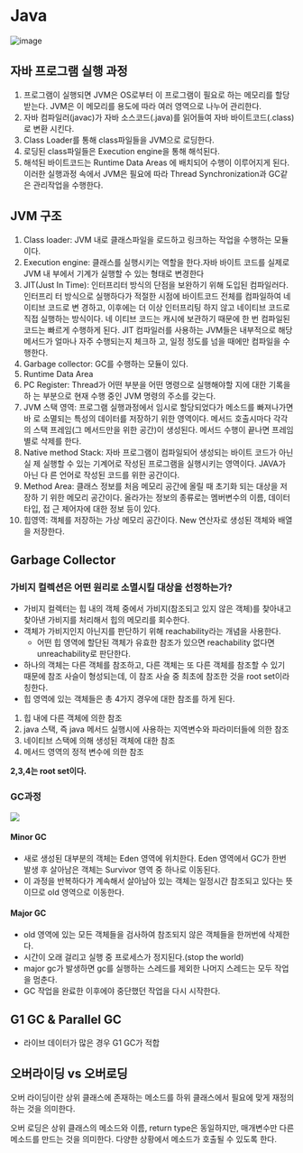 # Java
![image](https://user-images.githubusercontent.com/25525648/116489446-efcfc600-a8cf-11eb-80cf-95df2cb47cd3.png)
## 자바 프로그램 실행 과정
1. 프로그램이 실행되면 JVM은 OS로부터 이 프로그램이 필요로 하는 메모리를 할당받는다. JVM은 이 메모리를 용도에 따라 여러 영역으로 나누어 관리한다.
2. 자바 컴파일러(javac)가 자바 소스코드(.java)를 읽어들여 자바 바이트코드(.class)로 변환 시킨다.
3. Class Loader를 통해 class파일들을 JVM으로 로딩한다.
4. 로딩된 class파일들은 Execution engine을 통해 해석된다.
5. 해석된 바이트코드는 Runtime Data Areas 에 배치되어 수행이 이루어지게 된다.
이러한 실행과정 속에서 JVM은 필요에 따라 Thread Synchronization과 GC같은 관리작업을 수행한다.

## JVM 구조
1. Class loader: JVM 내로 클래스파일을 로드하고 링크하는 작업을 수행하는 모듈이다.
2. Execution engine: 클래스를 실행시키는 역할을 한다.자바 바이트 코드를 실제로 JVM 내
부에서 기계가 실행할 수 있는 형태로 변경한다
3. JIT(Just In Time): 인터프리터 방식의 단점을 보완하기 위해 도입된 컴파일러다. 인터프리
터 방식으로 실행하다가 적절한 시점에 바이트코드 전체를 컴파일하여 네이티브 코드로 변 경하고, 이후에는 더 이상 인터프리팅 하지 않고 네이티브 코드로 직접 실행하는 방식이다. 네 이티브 코드는 캐시에 보관하기 때문에 한 번 컴파일된 코드는 빠르게 수행하게 된다. JIT 컴파일러를 사용하는 JVM들은 내부적으로 해당 메서드가 얼마나 자주 수행되는지 체크하 고, 일정 정도를 넘을 때에만 컴파일을 수행한다.
4. Garbage collector: GC를 수행하는 모듈이 있다.
5. Runtime Data Area
1. PC Register: Thread가 어떤 부분을 어떤 명령으로 실행해야할 지에 대한 기록을 하 는 부분으로 현재 수행 중인 JVM 명령의 주소를 갖는다.
2. JVM 스택 영역: 프로그램 실행과정에서 임시로 할당되었다가 메소드를 빠져나가면 바 로 소멸되는 특성의 데이터를 저장하기 위한 영역이다. 메서드 호출시마다 각각의 스택 프레임(그 메서드만을 위한 공간)이 생성된다. 메서드 수행이 끝나면 프레임 별로 삭제를 한다.
3. Native method Stack: 자바 프로그램이 컴파일되어 생성되는 바이트 코드가 아닌 실 제 실행할 수 있는 기계어로 작성된 프로그램을 실행시키는 영역이다. JAVA가 아닌 다 른 언어로 작성된 코드를 위한 공간이다.
4. Method Area: 클래스 정보를 처음 메모리 공간에 올릴 때 초기화 되는 대상을 저장하 기 위한 메모리 공간이다. 올라가는 정보의 종류로는 멤버변수의 이름, 데이터 타입, 접 근 제어자에 대한 정보 등이 있다.
5. 힙영역: 객체를 저장하는 가상 메모리 공간이다. New 연산자로 생성된 객체와 배열을 저장한다.
## Garbage Collector

### 가비지 컬렉션은 어떤 원리로 소멸시킬 대상을 선정하는가?
- 가비지 컬렉터는 힙 내의 객체 중에서 가비지(참조되고 있지 않은 객체)를 찾아내고 찾아낸 가비지를 처리해서 힙의 메모리를 회수한다.
- 객체가 가비지인지 아닌지를 판단하기 위해 reachability라는 개념을 사용한다.
    - 어떤 힙 영역에 할단된 객체가 유효한 참조가 있으면 reachability 없다면 unreachability로 판단한다.
- 하나의 객체는 다른 객체를 참조하고, 다른 객체는 또 다른 객체를 참조할 수 있기 때문에 참조 사슬이 형성되는데, 이 참조 사슬 중 최초에 참조한 것을 root set이라 칭한다.
- 힙 영역에 있는 객체들은 총 4가지 경우에 대한 참조를 하게 된다.
1. 힙 내에 다른 객체에 의한 참조
2. java 스택, 즉 java 메서드 실행시에 사용하는 지역변수와 파라미터들에 의한 참조
3. 네이티브 스택에 의해 생성된 객체에 대한 참조
4. 메서드 영역의 정적 변수에 의한 참조

**2,3,4는 root set이다.**

### GC과정

![](https://i.imgur.com/I5j0JPu.png)

#### Minor GC
- 새로 생성된 대부분의 객체는 Eden 영역에 위치한다. Eden 영역에서 GC가 한번 발생 후 살아남은 객체는 Survivor 영역 중 하나로 이동된다.
- 이 과정을 반복하다가 계속해서 살아남아 있는 객체는 일정시간 참조되고 있다는 뜻이므로 old 영역으로 이동한다.

#### Major GC
- old 영역에 있는 모든 객체들을 검사하여 참조되지 않은 객체들을 한꺼번에 삭제한다.
- 시간이 오래 걸리고 실행 중 프로세스가 정지된다.(stop the world)
- major gc가 발생하면 gc를 실행하는 스레드를 제외한 나머지 스레드는 모두 작업을 멈춘다.
- GC 작업을 완료한 이후에야 중단했던 작업을 다시 시작한다.


## G1 GC & Parallel GC
- 라이브 데이터가 많은 경우 G1 GC가 적합

## 오버라이딩 vs 오버로딩
오버 라이딩이란 상위 클래스에 존재하는 메소드를 하위 클래스에서 필요에 맞게 재정의 하는 것을 의미한다.

오버 로딩은 상위 클래스의 메소드와 이름, return type은 동일하지만, 매개변수만 다른 메소드를 만드는 것을 의미한다. 다양한 상황에서 메소드가 호출될 수 있도록 한다.
